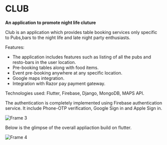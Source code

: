 # CLUB

**An application to promote night life cluture**

Club is an application which provides table booking services only specific to Pubs,bars to the night life and late night party enthusiasts.

Features:
 - The application includes features such as listing of all the pubs and resto-bars in the user location.
 - Pre-booking tables along with food items.
 - Event pre-booking anywhere at any specific location.
 - Google maps integration.
 - Integration with Razor pay payment gateway.


Technologies used: 
Flutter, Firebase, Django, MongoDB, MAPS API.

The authentication is completely implemented using Firebase authentication service.
It include Phone-OTP verification, Google Sign in and Apple Sign in.

![Frame 3](https://github.com/Hemanth5603/CLUB/assets/108444612/0d9a4d86-eb3c-4858-bc76-c3bb4a9aa17e)

Below is the glimpse of the overall appliaction build on flutter.

![Frame 4](https://github.com/Hemanth5603/CLUB/assets/108444612/452ab0da-9519-4785-b1ba-decb371b4ad5)
